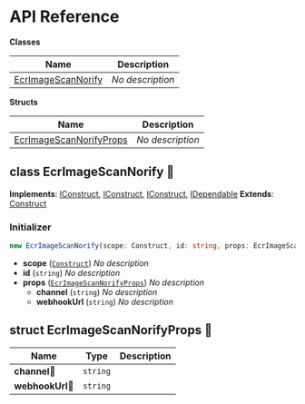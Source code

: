 # API Reference

**Classes**

Name|Description
----|-----------
[EcrImageScanNorify](#cdk-ecr-image-scan-notify-ecrimagescannorify)|*No description*


**Structs**

Name|Description
----|-----------
[EcrImageScanNorifyProps](#cdk-ecr-image-scan-notify-ecrimagescannorifyprops)|*No description*



## class EcrImageScanNorify 🔹 <a id="cdk-ecr-image-scan-notify-ecrimagescannorify"></a>



__Implements__: [IConstruct](#constructs-iconstruct), [IConstruct](#aws-cdk-core-iconstruct), [IConstruct](#constructs-iconstruct), [IDependable](#aws-cdk-core-idependable)
__Extends__: [Construct](#aws-cdk-core-construct)

### Initializer




```ts
new EcrImageScanNorify(scope: Construct, id: string, props: EcrImageScanNorifyProps)
```

* **scope** (<code>[Construct](#aws-cdk-core-construct)</code>)  *No description*
* **id** (<code>string</code>)  *No description*
* **props** (<code>[EcrImageScanNorifyProps](#cdk-ecr-image-scan-notify-ecrimagescannorifyprops)</code>)  *No description*
  * **channel** (<code>string</code>)  *No description* 
  * **webhookUrl** (<code>string</code>)  *No description* 




## struct EcrImageScanNorifyProps 🔹 <a id="cdk-ecr-image-scan-notify-ecrimagescannorifyprops"></a>






Name | Type | Description 
-----|------|-------------
**channel**🔹 | <code>string</code> | <span></span>
**webhookUrl**🔹 | <code>string</code> | <span></span>



